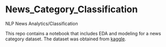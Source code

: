 # News_Category_Classification
NLP News Analytics/Classification

This repo contains a notebook that includes EDA and modeling for a news category dataset. 
The dataset was obtained from [kaggle](https://www.kaggle.com/rmisra/news-category-dataset).
